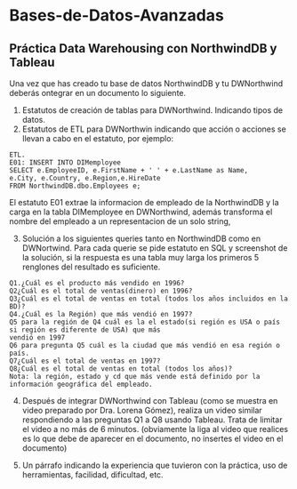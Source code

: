# Bases-de-Datos-Avanzadas
## Práctica Data Warehousing con NorthwindDB y Tableau

Una vez que has creado tu base de datos NorthwindDB y tu DWNorthwind deberás ontegrar
en un documento lo siguiente.

1. Estatutos de creación de tablas para DWNorthwind. Indicando tipos de datos.
2. Estatutos de ETL para DWNorthwin indicando que acción o acciones se llevan a cabo en el  estatuto, por ejemplo:

```
ETL.
E01: INSERT INTO DIMemployee
SELECT e.EmployeeID, e.FirstName + ' ' + e.LastName as Name,
e.City, e.Country, e.Region,e.HireDate
FROM NorthwindDB.dbo.Employees e;
```

El estatuto E01 extrae la informacion de empleado de la NorthwindDB y la carga en la tabla
DIMemployee en DWNorthwind, además transforma el nombre del empleado a un
representacion de un solo string,

3. Solución a los siguientes queries tanto en NorthwindDB como en DWNortwind. Para cada
querie se pide estatuto en SQL y screenshot de la solución, si la respuesta es una tabla muy
larga los primeros 5 renglones del resultado es suficiente.
```
Q1.¿Cuál es el producto más vendido en 1996?
Q2¿Cuál es el total de ventas(dinero) en 1996?
Q3¿Cuál es el total de ventas en total (todos los años incluidos en la BD)?
Q4.¿Cuál es la Región) que más vendió en 1997?
Q5 para la región de Q4 cuál es la el estado(si región es USA o país si región es diferente de USA) que más
vendió en 1997
Q6 para pregunta Q5 cuál es la ciudad que más vendió en esa región o país.
Q7¿Cuál es el total de ventas en 1997?
Q8¿Cuál es el total de ventas en total (todos los años)?
Nota: la región, estado y cd que más vende está definido por la información geográfica del empleado.
```

4. Después de integrar DWNorthwind con Tableau (como se muestra en video preparado por
Dra. Lorena Gómez), realiza un video similar respondiendo a las preguntas Q1 a Q8 usando
Tableau. Trata de limitar el video a no más de 6 minutos. (obviamente la liga al video que
realices es lo que debe de aparecer en el documento, no insertes el video en el documento)

5. Un párrafo indicando la experiencia que tuvieron con la práctica, uso de herramientas,
facilidad, dificultad, etc.
